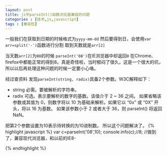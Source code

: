 ```yaml
---
layout: post
title: js中parseInt()函数浏览器兼容的问题
categories : [技术,js,javascript]
tags : [兼容性]
---
```


一般我们在获取到日期的时候格式为`yyyy-mm-dd` 然后要得到日，会使用`var arr=split('-')`函数进行分割 取到天数就是`arr[2]`

当天数`arr[2]`为`08`的时候 `parseInt('08')`在IE浏览器中却返回`0` 在Chrome、firefox中都能正常的得到8。真是奇怪啦，当时郁闷了很久。这是一个很大的坑，所以以后再处理这种问题的时候一定要小心咯。

经过查资料 发现`parseInt(string, radix)`具备2个参数。W3C解释如下：

- string	必需。要被解析的字符串。
- radix	
可选。表示要解析的数字的基数。该值介于 2 ~ 36 之间。
如果省略该参数或其值为 0，则数字将以 10 为基础来解析。如果它以 “0x” 或 “0X” 开头，将以 16 为基数。
如果该参数小于 2 或者大于 36，则 parseInt() 将返回 NaN。

把第2个参数设置为10表示待转换的为10进制数。	所以这个问题解决了。
 {% highlight javascript %}
	var c=parseInt('08',10);
	console.info(c);//8;
	//做到了，兼容现代浏览器，和以前的IE8- 
	
 {% endhighlight %}